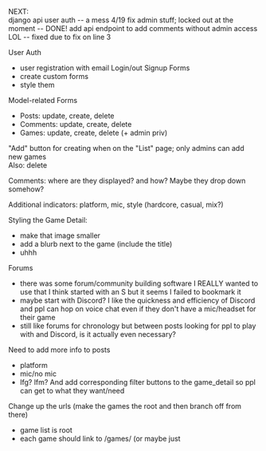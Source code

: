 NEXT:  
django api user auth -- a mess 4/19
fix admin stuff; locked out at the moment -- DONE!
add api endpoint to add comments without admin access LOL -- fixed due to fix on line 3

User Auth
  - user registration with email
Login/out Signup Forms
  - create custom forms
  - style them

Model-related Forms
  - Posts: update, create, delete
  - Comments: update, create, delete
  - Games: update, create, delete (+ admin priv)

"Add" button for creating when on the "List" page; only admins can add new games  
Also: delete

Comments: where are they displayed? and how? Maybe they drop down somehow? 

Additional indicators: platform, mic, style (hardcore, casual, mix?)

Styling the Game Detail: 
  - make that image smaller
  - add a blurb next to the game (include the title)
  - uhhh

Forums
  - there was some forum/community building software I REALLY wanted to use that I think started with an S but it seems I failed to bookmark it
  - maybe start with Discord? I like the quickness and efficiency of Discord and ppl can hop on voice chat even if they don't have a mic/headset for their game
  - still like forums for chronology but between posts looking for ppl to play with and Discord, is it actually even necessary?


Need to add more info to posts
  - platform
  - mic/no mic
  - lfg? lfm? 
And add corresponding filter buttons to the game_detail so ppl can get to what they want/need

Change up the urls (make the games the root and then branch off from there)
  - game list is root
  - each game should link to /games/<game title> (or maybe just <title>)
